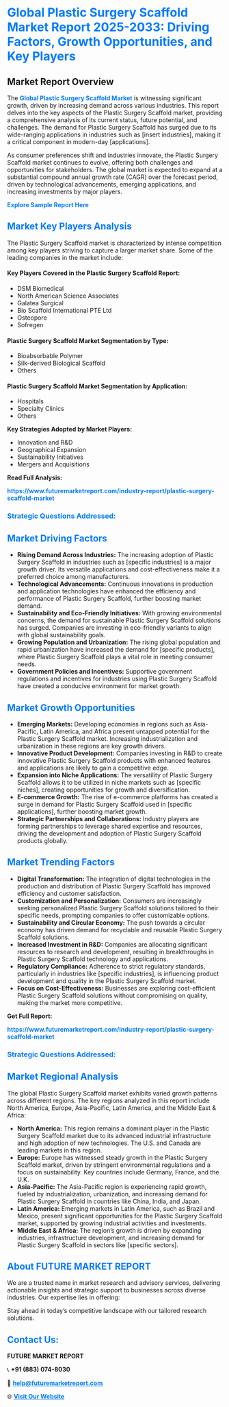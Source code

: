 <h1 style="color: #007BFF;">Global Plastic Surgery Scaffold Market Report 2025-2033: Driving Factors, Growth Opportunities, and Key Players</h1>

<section id="overview">
<h2>Market Report Overview</h2>
<p>The <a href="https://www.futuremarketreport.com/industry-report/plastic-surgery-scaffold-market" style="color: #007BFF; text-decoration: none;"><strong>Global Plastic Surgery Scaffold Market</strong></a> is witnessing significant growth, driven by increasing demand across various industries. This report delves into the key aspects of the Plastic Surgery Scaffold market, providing a comprehensive analysis of its current status, future potential, and challenges. The demand for Plastic Surgery Scaffold has surged due to its wide-ranging applications in industries such as [insert industries], making it a critical component in modern-day [applications].</p>
<p>As consumer preferences shift and industries innovate, the Plastic Surgery Scaffold market continues to evolve, offering both challenges and opportunities for stakeholders. The global market is expected to expand at a substantial compound annual growth rate (CAGR) over the forecast period, driven by technological advancements, emerging applications, and increasing investments by major players.</p>
</section>

<section id="overview">
<p><a href="https://www.futuremarketreport.com/request-sample/reportId=79090" style="color: #007BFF; text-decoration: none;"><strong>Explore Sample Report Here</strong></a></p>
</section>

<section id="key-players">
<h2 style="color: #007BFF;">Market Key Players Analysis</h2>
<p>The Plastic Surgery Scaffold market is characterized by intense competition among key players striving to capture a larger market share. Some of the leading companies in the market include:</p>
<h4>Key Players Covered in the Plastic Surgery Scaffold Report:</h4>
<ul><li>DSM Biomedical</li><li>North American Science Associates</li><li>Galatea Surgical</li><li>Bio Scaffold International PTE Ltd</li><li>Osteopore</li><li>Sofregen</li></ul>
<h4>Plastic Surgery Scaffold Market Segmentation by Type:</h4>
<ul><li>Bioabsorbable Polymer</li><li>Silk-derived Biological Scaffold</li><li>Others</li></ul>

<h4>Plastic Surgery Scaffold Market Segmentation by Application:</h4>
<ul><li>Hospitals</li><li>Specialty Clinics</li><li>Others</li></ul>
<p><strong>Key Strategies Adopted by Market Players:</strong></p>
<ul>
<li>Innovation and R&D</li>
<li>Geographical Expansion</li>
<li>Sustainability Initiatives</li>
<li>Mergers and Acquisitions</li>
</ul>
</section>

<section>
<p><strong>Read Full Analysis: </strong></p><a href="https://www.futuremarketreport.com/industry-report/plastic-surgery-scaffold-market" style="color: #007BFF; text-decoration: none;"><strong>https://www.futuremarketreport.com/industry-report/plastic-surgery-scaffold-market</strong></a>
<h3 style="color: #007BFF;">Strategic Questions Addressed:</h3>
</section>

<section id="driving-factors">
<h2 style="color: #007BFF;">Market Driving Factors</h2>
<ul>
<li><strong>Rising Demand Across Industries:</strong> The increasing adoption of Plastic Surgery Scaffold in industries such as [specific industries] is a major growth driver. Its versatile applications and cost-effectiveness make it a preferred choice among manufacturers.</li>
<li><strong>Technological Advancements:</strong> Continuous innovations in production and application technologies have enhanced the efficiency and performance of Plastic Surgery Scaffold, further boosting market demand.</li>
<li><strong>Sustainability and Eco-Friendly Initiatives:</strong> With growing environmental concerns, the demand for sustainable Plastic Surgery Scaffold solutions has surged. Companies are investing in eco-friendly variants to align with global sustainability goals.</li>
<li><strong>Growing Population and Urbanization:</strong> The rising global population and rapid urbanization have increased the demand for [specific products], where Plastic Surgery Scaffold plays a vital role in meeting consumer needs.</li>
<li><strong>Government Policies and Incentives:</strong> Supportive government regulations and incentives for industries using Plastic Surgery Scaffold have created a conducive environment for market growth.</li>
</ul>
</section>

<section id="growth-opportunities">
<h2 style="color: #007BFF;">Market Growth Opportunities</h2>
<ul>
<li><strong>Emerging Markets:</strong> Developing economies in regions such as Asia-Pacific, Latin America, and Africa present untapped potential for the Plastic Surgery Scaffold market. Increasing industrialization and urbanization in these regions are key growth drivers.</li>
<li><strong>Innovative Product Development:</strong> Companies investing in R&D to create innovative Plastic Surgery Scaffold products with enhanced features and applications are likely to gain a competitive edge.</li>
<li><strong>Expansion into Niche Applications:</strong> The versatility of Plastic Surgery Scaffold allows it to be utilized in niche markets such as [specific niches], creating opportunities for growth and diversification.</li>
<li><strong>E-commerce Growth:</strong> The rise of e-commerce platforms has created a surge in demand for Plastic Surgery Scaffold used in [specific applications], further boosting market growth.</li>
<li><strong>Strategic Partnerships and Collaborations:</strong> Industry players are forming partnerships to leverage shared expertise and resources, driving the development and adoption of Plastic Surgery Scaffold products globally.</li>
</ul>
</section>

<section id="trending-factors">
<h2 style="color: #007BFF;">Market Trending Factors</h2>
<ul>
<li><strong>Digital Transformation:</strong> The integration of digital technologies in the production and distribution of Plastic Surgery Scaffold has improved efficiency and customer satisfaction.</li>
<li><strong>Customization and Personalization:</strong> Consumers are increasingly seeking personalized Plastic Surgery Scaffold solutions tailored to their specific needs, prompting companies to offer customizable options.</li>
<li><strong>Sustainability and Circular Economy:</strong> The push towards a circular economy has driven demand for recyclable and reusable Plastic Surgery Scaffold solutions.</li>
<li><strong>Increased Investment in R&D:</strong> Companies are allocating significant resources to research and development, resulting in breakthroughs in Plastic Surgery Scaffold technology and applications.</li>
<li><strong>Regulatory Compliance:</strong> Adherence to strict regulatory standards, particularly in industries like [specific industries], is influencing product development and quality in the Plastic Surgery Scaffold market.</li>
<li><strong>Focus on Cost-Effectiveness:</strong> Businesses are exploring cost-efficient Plastic Surgery Scaffold solutions without compromising on quality, making the market more competitive.</li>
</ul>
</section>

<section>
<p><strong>Get Full Report: </strong></p><a href="https://www.futuremarketreport.com/industry-report/plastic-surgery-scaffold-market" style="color: #007BFF; text-decoration: none;"><strong>https://www.futuremarketreport.com/industry-report/plastic-surgery-scaffold-market</strong></a>
<h3 style="color: #007BFF;">Strategic Questions Addressed:</h3>
</section>


<section id="regional-analysis">
<h2 style="color: #007BFF;">Market Regional Analysis</h2>
<p>The global Plastic Surgery Scaffold market exhibits varied growth patterns across different regions. The key regions analyzed in this report include North America, Europe, Asia-Pacific, Latin America, and the Middle East & Africa:</p>
<ul>
<li><strong>North America:</strong> This region remains a dominant player in the Plastic Surgery Scaffold market due to its advanced industrial infrastructure and high adoption of new technologies. The U.S. and Canada are leading markets in this region.</li>
<li><strong>Europe:</strong> Europe has witnessed steady growth in the Plastic Surgery Scaffold market, driven by stringent environmental regulations and a focus on sustainability. Key countries include Germany, France, and the U.K.</li>
<li><strong>Asia-Pacific:</strong> The Asia-Pacific region is experiencing rapid growth, fueled by industrialization, urbanization, and increasing demand for Plastic Surgery Scaffold in countries like China, India, and Japan.</li>
<li><strong>Latin America:</strong> Emerging markets in Latin America, such as Brazil and Mexico, present significant opportunities for the Plastic Surgery Scaffold market, supported by growing industrial activities and investments.</li>
<li><strong>Middle East & Africa:</strong> The region’s growth is driven by expanding industries, infrastructure development, and increasing demand for Plastic Surgery Scaffold in sectors like [specific sectors].</li>
</ul>
</section>

<footer>
<h2 style="color: #007BFF;">About FUTURE MARKET REPORT</h2>
<p>We are a trusted name in market research and advisory services, delivering actionable insights and strategic support to businesses across diverse industries. Our expertise lies in offering:</p>

<p>Stay ahead in today’s competitive landscape with our tailored research solutions.</p>

<h2 style="color: #007BFF;">Contact Us:</h2>
<p><strong>FUTURE MARKET REPORT</strong></p>
<p>📞 <strong>+91 (883) 074-8030</strong></p>
<p>📧 <strong><a href="mailto:help@futuremarketreport.com" style="color: #007BFF;">help@futuremarketreport.com</a></strong></p>
<p>🌐 <strong><a href="https://www.futuremarketreport.com/" style="color: #007BFF;">Visit Our Website</a></strong></p>
</footer>